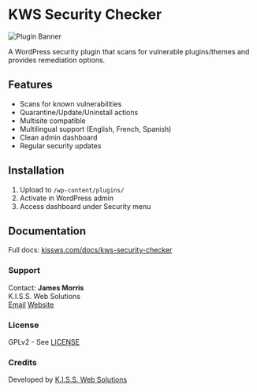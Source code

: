 # KWS Security Checker

![Plugin Banner](assets/banner-1544x500.png)

A WordPress security plugin that scans for vulnerable plugins/themes and provides remediation options.

## Features

- Scans for known vulnerabilities
- Quarantine/Update/Uninstall actions
- Multisite compatible
- Multilingual support (English, French, Spanish)
- Clean admin dashboard
- Regular security updates

## Installation

1. Upload to `/wp-content/plugins/`
2. Activate in WordPress admin
3. Access dashboard under Security menu

## Documentation

Full docs: [kissws.com/docs/kws-security-checker](https://kissws.com/docs/kws-security-checker)

### Support
Contact: **James Morris**  
K.I.S.S. Web Solutions  
[Email](mailto:jmorris@kissws.com)
[Website](https://kissws.com)

### License
GPLv2 - See [LICENSE](LICENSE)

### Credits
Developed by [K.I.S.S. Web Solutions](https://kissws.com)